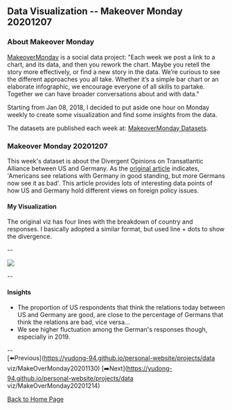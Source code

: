 <head>
  <!-- Global site tag (gtag.js) - Google Analytics -->
<script async src="https://www.googletagmanager.com/gtag/js?id=UA-112502179-1"></script>
<script>
  window.dataLayer = window.dataLayer || [];
  function gtag(){dataLayer.push(arguments);}
  gtag('js', new Date());

  gtag('config', 'UA-112502179-1');
</script>
</head>


## Data Visualization -- Makeover Monday 20201207

### About Makeover Monday

[MakeoverMonday](http://www.makeovermonday.co.uk/) is a social data project:
"Each week we post a link to a chart, and its data, and then you rework the chart.
Maybe you retell the story more effectively, or find a new story in the data.
We’re curious to see the different approaches you all take. Whether it’s a simple bar chart or an elaborate infographic, we encourage everyone of all skills to partake.
Together we can have broader conversations about and with data."

Starting from Jan 08, 2018, I decided to put aside one hour on Monday weekly to create some visualization and find some insights from the data.

The datasets are published each week at: [MakeoverMonday Datasets](http://www.makeovermonday.co.uk/data/).

### Makeover Monday 20201207

This week's dataset is about the Divergent Opinions on Transatlantic Alliance between US and Germany. As the [original article](https://www.pewresearch.org/global/2020/11/23/americans-and-germans-head-into-2021-with-divergent-opinions-on-transatlantic-alliance/) indicates, 'Americans see relations with Germany in good standing, but more Germans now see it as bad'. This article provides lots of interesting data points of how US and Germany hold different views on foreign policy issues.  

#### My Visualization

The original viz has four lines with the breakdown of country and responses. I basically adopted a similar format, but used line + dots to show the divergence.  

--  
<div class='tableauPlaceholder' id='viz1607406118729' style='position: relative'>
<noscript><a href='#'>
  <img alt=' ' src='https:&#47;&#47;public.tableau.com&#47;static&#47;images&#47;Ma&#47;MakeOverMonday20201207DivergentOpinionsonTransatlanticAlliance&#47;DivergentOpinionsonTransatlanticAlliance&#47;1_rss.png' style='border: none' />
</a></noscript>
<object class='tableauViz'  style='display:none;'>
  <param name='host_url' value='https%3A%2F%2Fpublic.tableau.com%2F' />
  <param name='embed_code_version' value='3' />
  <param name='site_root' value='' />
  <param name='name' value='MakeOverMonday20201207DivergentOpinionsonTransatlanticAlliance&#47;DivergentOpinionsonTransatlanticAlliance' />
  <param name='tabs' value='no' />
  <param name='toolbar' value='yes' />
  <param name='static_image' value='https:&#47;&#47;public.tableau.com&#47;static&#47;images&#47;Ma&#47;MakeOverMonday20201207DivergentOpinionsonTransatlanticAlliance&#47;DivergentOpinionsonTransatlanticAlliance&#47;1.png' />
  <param name='animate_transition' value='yes' />
  <param name='display_static_image' value='yes' />
  <param name='display_spinner' value='yes' />
  <param name='display_overlay' value='yes' />
  <param name='display_count' value='yes' />
  <param name='language' value='en' />
  <param name='filter' value='publish=yes' />
</object></div>             
<script type='text/javascript'>      
  var divElement = document.getElementById('viz1607406118729');     
  var vizElement = divElement.getElementsByTagName('object')[0];          
  if ( divElement.offsetWidth > 800 ) { vizElement.style.width='800px';vizElement.style.height='827px';} else if ( divElement.offsetWidth > 500 ) { vizElement.style.width='800px';vizElement.style.height='827px';} else { vizElement.style.width='100%';vizElement.style.height='727px';}       
  var scriptElement = document.createElement('script');                
  scriptElement.src = 'https://public.tableau.com/javascripts/api/viz_v1.js';     
  vizElement.parentNode.insertBefore(scriptElement, vizElement);          
</script>
  
--  

#### Insights
* The proportion of US respondents that think the relations today between US and Germany are good, are close to the percentage of Germans that think the relations are bad, vice versa...  
* We see higher fluctuation among the German's responses though, especially in 2019.  

--  
[⬅️Previous](https://yudong-94.github.io/personal-website/projects/data viz/MakeOverMonday20201130)  [➡️Next](https://yudong-94.github.io/personal-website/projects/data viz/MakeOverMonday20201214)  

[Back to Home Page](https://yudong-94.github.io/personal-website/)
